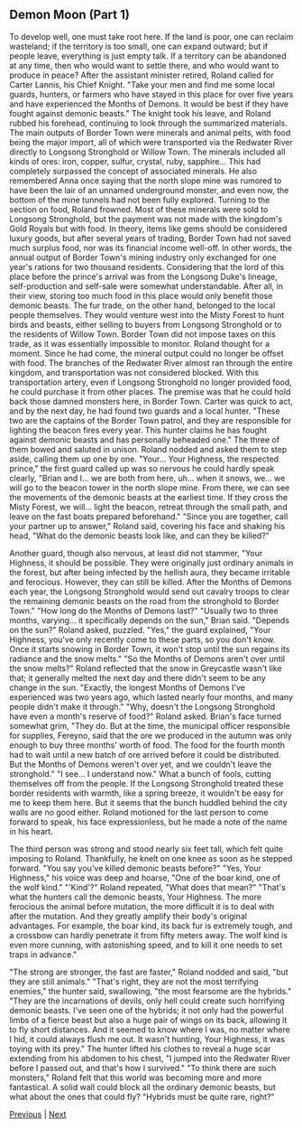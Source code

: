 ## Demon Moon (Part 1)
To develop well, one must take root here. If the land is poor, one can reclaim wasteland; if the territory is too small, one can expand outward; but if people leave, everything is just empty talk.
If a territory can be abandoned at any time, then who would want to settle there, and who would want to produce in peace?
After the assistant minister retired, Roland called for Carter Lannis, his Chief Knight.
"Take your men and find me some local guards, hunters, or farmers who have stayed in this place for over five years and have experienced the Months of Demons. It would be best if they have fought against demonic beasts."
The knight took his leave, and Roland rubbed his forehead, continuing to look through the summarized materials.
The main outputs of Border Town were minerals and animal pelts, with food being the major import, all of which were transported via the Redwater River directly to Longsong Stronghold or Willow Town. The minerals included all kinds of ores: iron, copper, sulfur, crystal, ruby, sapphire... This had completely surpassed the concept of associated minerals. He also remembered Anna once saying that the north slope mine was rumored to have been the lair of an unnamed underground monster, and even now, the bottom of the mine tunnels had not been fully explored.
Turning to the section on food, Roland frowned. Most of these minerals were sold to Longsong Stronghold, but the payment was not made with the kingdom's Gold Royals but with food. In theory, items like gems should be considered luxury goods, but after several years of trading, Border Town had not saved much surplus food, nor was its financial income well-off.
In other words, the annual output of Border Town's mining industry only exchanged for one year's rations for two thousand residents. Considering that the lord of this place before the prince's arrival was from the Longsong Duke's lineage, self-production and self-sale were somewhat understandable. After all, in their view, storing too much food in this place would only benefit those demonic beasts.
The fur trade, on the other hand, belonged to the local people themselves. They would venture west into the Misty Forest to hunt birds and beasts, either selling to buyers from Longsong Stronghold or to the residents of Willow Town. Border Town did not impose taxes on this trade, as it was essentially impossible to monitor.
Roland thought for a moment. Since he had come, the mineral output could no longer be offset with food. The branches of the Redwater River almost ran through the entire kingdom, and transportation was not considered blocked. With this transportation artery, even if Longsong Stronghold no longer provided food, he could purchase it from other places.
The premise was that he could hold back those damned monsters here, in Border Town.
Carter was quick to act, and by the next day, he had found two guards and a local hunter. "These two are the captains of the Border Town patrol, and they are responsible for lighting the beacon fires every year. This hunter claims he has fought against demonic beasts and has personally beheaded one."
The three of them bowed and saluted in unison.
Roland nodded and asked them to step aside, calling them up one by one.
"Your... Your Highness, the respected prince," the first guard called up was so nervous he could hardly speak clearly, "Brian and I... we are both from here, uh... when it snows, we... we will go to the beacon tower in the north slope mine. From there, we can see the movements of the demonic beasts at the earliest time. If they cross the Misty Forest, we will... light the beacon, retreat through the small path, and leave on the fast boats prepared beforehand."
"Since you are together, call your partner up to answer," Roland said, covering his face and shaking his head, "What do the demonic beasts look like, and can they be killed?"

Another guard, though also nervous, at least did not stammer, "Your Highness, it should be possible. They were originally just ordinary animals in the forest, but after being infected by the hellish aura, they became irritable and ferocious. However, they can still be killed. After the Months of Demons each year, the Longsong Stronghold would send out cavalry troops to clear the remaining demonic beasts on the road from the stronghold to Border Town."
"How long do the Months of Demons last?"
"Usually two to three months, varying... it specifically depends on the sun," Brian said.
"Depends on the sun?" Roland asked, puzzled.
"Yes," the guard explained, "Your Highness, you've only recently come to these parts, so you don't know. Once it starts snowing in Border Town, it won't stop until the sun regains its radiance and the snow melts."
"So the Months of Demons aren't over until the snow melts?" Roland reflected that the snow in Greycastle wasn't like that; it generally melted the next day and there didn't seem to be any change in the sun.
"Exactly, the longest Months of Demons I've experienced was two years ago, which lasted nearly four months, and many people didn't make it through."
"Why, doesn't the Longsong Stronghold have even a month's reserve of food?" Roland asked.
Brian's face turned somewhat grim, "They do. But at the time, the municipal officer responsible for supplies, Fereyno, said that the ore we produced in the autumn was only enough to buy three months' worth of food. The food for the fourth month had to wait until a new batch of ore arrived before it could be distributed. But the Months of Demons weren't over yet, and we couldn't leave the stronghold."
"I see... I understand now."
What a bunch of fools, cutting themselves off from the people. If the Longsong Stronghold treated these border residents with warmth, like a spring breeze, it wouldn't be easy for me to keep them here. But it seems that the bunch huddled behind the city walls are no good either. Roland motioned for the last person to come forward to speak, his face expressionless, but he made a note of the name in his heart.

The third person was strong and stood nearly six feet tall, which felt quite imposing to Roland. Thankfully, he knelt on one knee as soon as he stepped forward.
"You say you've killed demonic beasts before?"
"Yes, Your Highness," his voice was deep and hoarse, "One of the boar kind, one of the wolf kind."
"'Kind'?" Roland repeated, "What does that mean?"
"That's what the hunters call the demonic beasts, Your Highness. The more ferocious the animal before mutation, the more difficult it is to deal with after the mutation. And they greatly amplify their body's original advantages. For example, the boar kind, its back fur is extremely tough, and a crossbow can hardly penetrate it from fifty meters away. The wolf kind is even more cunning, with astonishing speed, and to kill it one needs to set traps in advance."

"The strong are stronger, the fast are faster," Roland nodded and said, "but they are still animals."
"That's right, they are not the most terrifying enemies," the hunter said, swallowing, "the most fearsome are the hybrids."
"They are the incarnations of devils, only hell could create such horrifying demonic beasts. I've seen one of the hybrids; it not only had the powerful limbs of a fierce beast but also a huge pair of wings on its back, allowing it to fly short distances. And it seemed to know where I was, no matter where I hid, it could always flush me out. It wasn't hunting, Your Highness, it was toying with its prey." The hunter lifted his clothes to reveal a huge scar extending from his abdomen to his chest, "I jumped into the Redwater River before I passed out, and that's how I survived."
"To think there are such monsters," Roland felt that this world was becoming more and more fantastical. A solid wall could block all the ordinary demonic beasts, but what about the ones that could fly? "Hybrids must be quite rare, right?"



[Previous](CH0007.md) | [Next](CH0009.md)
